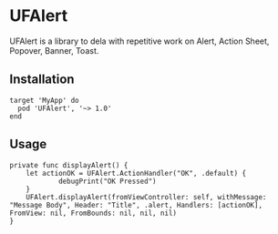 # UFAlert
UFAlert is a library to dela with repetitive work on Alert, Action Sheet, Popover, Banner, Toast.

## Installation
```
target 'MyApp' do
  pod 'UFAlert', '~> 1.0'
end
```

## Usage

```
private func displayAlert() {
    let actionOK = UFAlert.ActionHandler("OK", .default) {
            debugPrint("OK Pressed")
    }
    UFAlert.displayAlert(fromViewController: self, withMessage: "Message Body", Header: "Title", .alert, Handlers: [actionOK], FromView: nil, FromBounds: nil, nil, nil)
}
```
